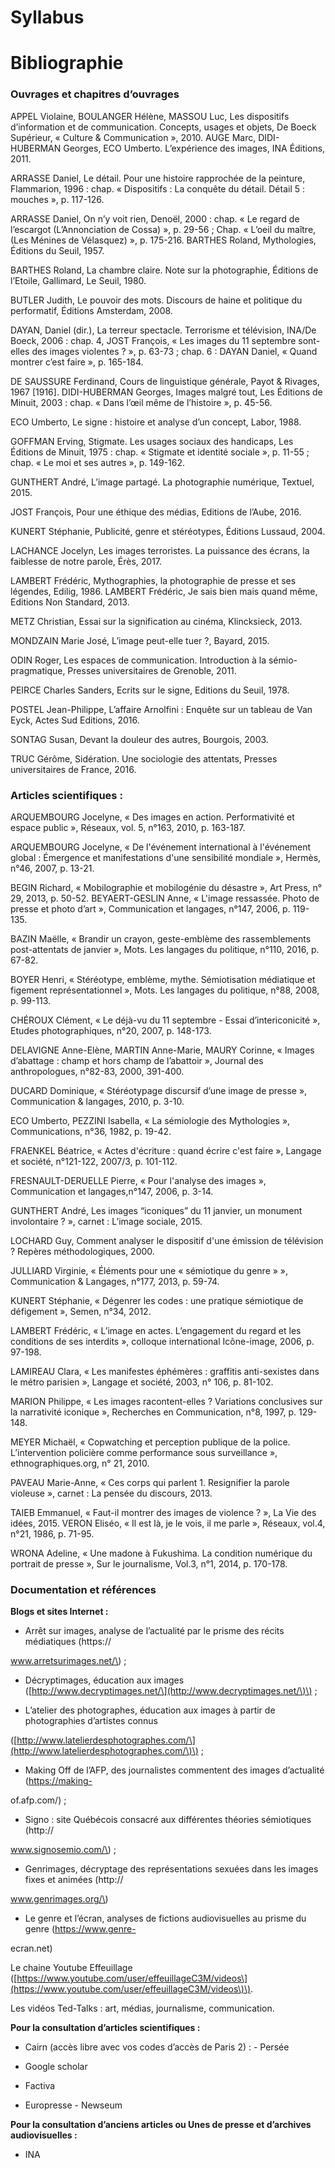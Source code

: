 # Syllabus

# Bibliographie

### Ouvrages et chapitres d’ouvrages

APPEL Violaine, BOULANGER Hélène, MASSOU Luc, Les dispositifs d’information et de communication. Concepts, usages et objets, De Boeck Supérieur, « Culture & Communication », 2010. AUGE Marc, DIDI-HUBERMAN Georges, ECO Umberto. L’expérience des images, INA Éditions, 2011.

ARRASSE Daniel, Le détail. Pour une histoire rapprochée de la peinture, Flammarion, 1996 : chap. « Dispositifs : La conquête du détail. Détail 5 : mouches », p. 117-126.

ARRASSE Daniel, On n’y voit rien, Denoël, 2000 : chap. « Le regard de l’escargot \(L’Annonciation de Cossa\) », p. 29-56 ; Chap. « L’oeil du maître, \(Les Ménines de Vélasquez\) », p. 175-216. BARTHES Roland, Mythologies, Éditions du Seuil, 1957.

BARTHES Roland, La chambre claire. Note sur la photographie, Éditions de l’Etoile, Gallimard, Le Seuil, 1980.

BUTLER Judith, Le pouvoir des mots. Discours de haine et politique du performatif, Éditions Amsterdam, 2008.

DAYAN, Daniel \(dir.\), La terreur spectacle. Terrorisme et télévision, INA/De Boeck, 2006 : chap. 4, JOST François, « Les images du 11 septembre sont-elles des images violentes ? », p. 63-73 ; chap. 6 : DAYAN Daniel, « Quand montrer c’est faire », p. 165-184.

DE SAUSSURE Ferdinand, Cours de linguistique générale, Payot & Rivages, 1967 \[1916\]. DIDI-HUBERMAN Georges, Images malgré tout, Les Éditions de Minuit, 2003 : chap. « Dans l’œil même de l’histoire », p. 45-56.

ECO Umberto, Le signe : histoire et analyse d’un concept, Labor, 1988.

GOFFMAN Erving, Stigmate. Les usages sociaux des handicaps, Les Éditions de Minuit, 1975 : chap. « Stigmate et identité sociale », p. 11-55 ; chap. « Le moi et ses autres », p. 149-162.

GUNTHERT André, L’image partagé. La photographie numérique, Textuel, 2015.

JOST François, Pour une éthique des médias, Editions de l’Aube, 2016.

KUNERT Stéphanie, Publicité, genre et stéréotypes, Éditions Lussaud, 2004.

LACHANCE Jocelyn, Les images terroristes. La puissance des écrans, la faiblesse de notre parole, Érès, 2017.

LAMBERT Frédéric, Mythographies, la photographie de presse et ses légendes, Edilig, 1986. LAMBERT Frédéric, Je sais bien mais quand même, Editions Non Standard, 2013.

METZ Christian, Essai sur la signification au cinéma, Klincksieck, 2013.

MONDZAIN Marie José, L’image peut-elle tuer ?, Bayard, 2015.

ODIN Roger, Les espaces de communication. Introduction à la sémio-pragmatique, Presses universitaires de Grenoble, 2011.

PEIRCE Charles Sanders, Ecrits sur le signe, Editions du Seuil, 1978.

POSTEL Jean-Philippe, L’affaire Arnolfini : Enquête sur un tableau de Van Eyck, Actes Sud Editions, 2016.

SONTAG Susan, Devant la douleur des autres, Bourgois, 2003.

TRUC Gérôme, Sidération. Une sociologie des attentats, Presses universitaires de France, 2016.



### Articles scientifiques :

ARQUEMBOURG Jocelyne, « Des images en action. Performativité et espace public », Réseaux, vol. 5, n°163, 2010, p. 163-187.

ARQUEMBOURG Jocelyne, « De l'événement international à l'événement global : Émergence et manifestations d'une sensibilité mondiale », Hermès, n°46, 2007, p. 13-21.

BEGIN Richard, « Mobilographie et mobilogénie du désastre », Art Press, n° 29, 2013, p. 50-52. BEYAERT-GESLIN Anne, « L'image ressassée. Photo de presse et photo d’art », Communication et langages, n°147, 2006, p. 119-135.

BAZIN Maëlle, « Brandir un crayon, geste-emblème des rassemblements post-attentats de janvier », Mots. Les langages du politique, n°110, 2016, p. 67-82.

BOYER Henri, « Stéréotype, emblème, mythe. Sémiotisation médiatique et figement représentationnel », Mots. Les langages du politique, n°88, 2008, p. 99-113.

CHÉROUX Clément, « Le déjà-vu du 11 septembre - Essai d’intericonicité », Etudes photographiques, n°20, 2007, p. 148-173.

DELAVIGNE Anne-Elène, MARTIN Anne-Marie, MAURY Corinne, « Images d’abattage : champ et hors champ de l’abattoir », Journal des anthropologues, n°82-83, 2000, 391-400.

DUCARD Dominique, « Stéréotypage discursif d’une image de presse », Communication & langages, 2010, p. 3-10.

ECO Umberto, PEZZINI Isabella, « La sémiologie des Mythologies », Communications, n°36, 1982, p. 19-42.

FRAENKEL Béatrice, « Actes d'écriture : quand écrire c'est faire », Langage et société, n°121-122, 2007/3, p. 101-112.

FRESNAULT-DERUELLE Pierre, « Pour l'analyse des images », Communication et langages,n°147, 2006, p. 3-14.

GUNTHERT André, Les images “iconiques” du 11 janvier, un monument involontaire ? », carnet : L’image sociale, 2015.

LOCHARD Guy, Comment analyser le dispositif d'une émission de télévision ? Repères méthodologiques, 2000.

JULLIARD Virginie, « Éléments pour une « sémiotique du genre » », Communication & Langages, n°177, 2013, p. 59-74.

KUNERT Stéphanie, « Dégenrer les codes : une pratique sémiotique de défigement », Semen, n°34, 2012.

LAMBERT Frédéric, « L’image en actes. L’engagement du regard et les conditions de ses interdits », colloque international Icône-image, 2006, p. 97-198.

LAMIREAU Clara, « Les manifestes éphémères : graffitis anti-sexistes dans le métro parisien », Langage et société, 2003, n° 106, p. 81-102.

MARION Philippe, « Les images racontent-elles ? Variations conclusives sur la narrativité iconique », Recherches en Communication, n°8, 1997, p. 129-148.

MEYER Michaël, « Copwatching et perception publique de la police. L’intervention policière comme performance sous surveillance », ethnographiques.org, n° 21, 2010.

PAVEAU Marie-Anne, « Ces corps qui parlent 1. Resignifier la parole violeuse », carnet : La pensée du discours, 2013.

TAIEB Emmanuel, « Faut-il montrer des images de violence ? », La Vie des idées, 2015. VERON Eliséo, « Il est là, je le vois, il me parle », Réseaux, vol.4, n°21, 1986, p. 71-95.

WRONA Adeline, « Une madone à Fukushima. La condition numérique du portrait de presse », Sur le journalisme, Vol.3, n°1, 2014, p. 170-178.

### Documentation et références

**Blogs et sites Internet :**

* Arrêt sur images, analyse de l’actualité par le prisme des récits médiatiques \(https://

www.arretsurimages.net/\) ;

* Décryptimages, éducation aux images \([http://www.decryptimages.net/\](http://www.decryptimages.net/\)\) ;

* L’atelier des photographes, éducation aux images à partir de photographies d’artistes connus

\([http://www.latelierdesphotographes.com/\](http://www.latelierdesphotographes.com/\)\) ;

* Making Off de l’AFP, des journalistes commentent des images d’actualité \([https://making-](https://making-)

of.afp.com/\) ;

* Signo : site Québécois consacré aux différentes théories sémiotiques \(http://

www.signosemio.com/\) ;

* Genrimages, décryptage des représentations sexuées dans les images fixes et animées \(http://

www.genrimages.org/\)

* Le genre et l’écran, analyses de fictions audiovisuelles au prisme du genre \([https://www.genre-](https://www.genre-)

ecran.net\)

Le chaine Youtube Effeuillage \([https://www.youtube.com/user/effeuillageC3M/videos\](https://www.youtube.com/user/effeuillageC3M/videos\)\).

Les vidéos Ted-Talks : art, médias, journalisme, communication.

**Pour la consultation d’articles scientifiques :**

* Cairn \(accès libre avec vos codes d’accès de Paris 2\) : - Persée

* Google scholar

* Factiva

* Europresse - Newseum

**Pour la consultation d’anciens articles ou Unes de presse et d’archives audiovisuelles :**

* INA



